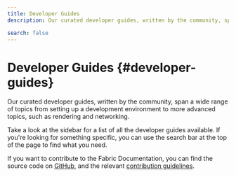 ```yaml
---
title: Developer Guides
description: Our curated developer guides, written by the community, span a wide range of topics from setting up a development environment to more advanced topics, such as rendering and networking.

search: false
---
```


# Developer Guides {#developer-guides}

Our curated developer guides, written by the community, span a wide range of topics from setting up a development environment to more advanced topics, such as rendering and networking.

Take a look at the sidebar for a list of all the developer guides available. If you're looking for something specific, you can use the search bar at the top of the page to find what you need.

If you want to contribute to the Fabric Documentation, you can find the source code on [GitHub](https://github.com/FabricMC/fabric-docs), and the relevant [contribution guidelines](../contributing).
